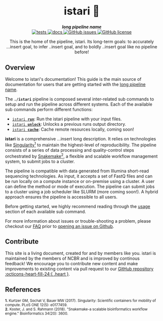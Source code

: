 <div align="center">

  <h1 style="font-size: 250%">istari 🔬</h1>

  <b><i>long pipeline name</i></b><br> 
  <a href="https://github.com/OpenOmics/istari/actions/workflows/main.yaml">
    <img alt="tests" src="https://github.com/OpenOmics/istari/workflows/tests/badge.svg">
  </a>
  <a href="https://github.com/OpenOmics/istari/actions/workflows/docs.yml">
    <img alt="docs" src="https://github.com/OpenOmics/istari/workflows/docs/badge.svg">
  </a>
  <a href="https://github.com/OpenOmics/istari/issues">
    <img alt="GitHub issues" src="https://img.shields.io/github/issues/OpenOmics/istari?color=brightgreen">
  </a>
  <a href="https://github.com/OpenOmics/istari/blob/main/LICENSE">
    <img alt="GitHub license" src="https://img.shields.io/github/license/OpenOmics/istari">
  </a>

  <p>
    This is the home of the pipeline, istari. Its long-term goals: to accurately ...insert goal, to infer ..insert goal, and to boldly ..insert goal like no pipeline before!
  </p>

</div>  


## Overview
Welcome to istari's documentation! This guide is the main source of documentation for users that are getting started with the [long pipeline name](https://github.com/OpenOmics/istari/). 

The **`./istari`** pipeline is composed several inter-related sub commands to setup and run the pipeline across different systems. Each of the available sub commands perform different functions: 

 * [<code>istari <b>run</b></code>](usage/run.md): Run the istari pipeline with your input files.
 * [<code>istari <b>unlock</b></code>](usage/unlock.md): Unlocks a previous runs output directory.
 * [<code>istari <b>cache</b></code>](usage/cache.md): Cache remote resources locally, coming soon!

**istari** is a comprehensive ...insert long description. It relies on technologies like [Singularity<sup>1</sup>](https://singularity.lbl.gov/) to maintain the highest-level of reproducibility. The pipeline consists of a series of data processing and quality-control steps orchestrated by [Snakemake<sup>2</sup>](https://snakemake.readthedocs.io/en/stable/), a flexible and scalable workflow management system, to submit jobs to a cluster.

The pipeline is compatible with data generated from Illumina short-read sequencing technologies. As input, it accepts a set of FastQ files and can be run locally on a compute instance or on-premise using a cluster. A user can define the method or mode of execution. The pipeline can submit jobs to a cluster using a job scheduler like SLURM (more coming soon!). A hybrid approach ensures the pipeline is accessible to all users.

Before getting started, we highly recommend reading through the [usage](usage/run.md) section of each available sub command.

For more information about issues or trouble-shooting a problem, please checkout our [FAQ](faq/questions.md) prior to [opening an issue on Github](https://github.com/OpenOmics/istari/issues).

## Contribute 

This site is a living document, created for and by members like you. istari is maintained by the members of NCBR and is improved by continous feedback! We encourage you to contribute new content and make improvements to existing content via pull request to our [GitHub repository :octicons-heart-fill-24:{ .heart }](https://github.com/OpenOmics/istari).


## References
<sup>**1.**  Kurtzer GM, Sochat V, Bauer MW (2017). Singularity: Scientific containers for mobility of compute. PLoS ONE 12(5): e0177459.</sup>  
<sup>**2.**  Koster, J. and S. Rahmann (2018). "Snakemake-a scalable bioinformatics workflow engine." Bioinformatics 34(20): 3600.</sup>  
